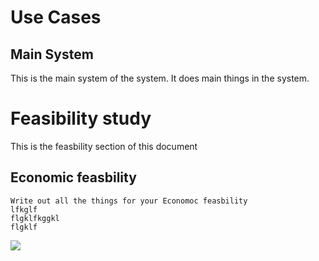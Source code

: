 # Use Cases
## Main System
This is the main system of the system. It does main things in the system.


# Feasibility study 
This is the feasbility section of this document 
## Economic feasbility 
	Write out all the things for your Economoc feasbility 
	lfkglf
	flgklfkggkl
	flgklf
![](images/usecases/mainsystem.svg)